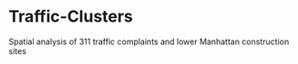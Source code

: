 # Traffic-Clusters
Spatial analysis of 311 traffic complaints and lower Manhattan construction sites
